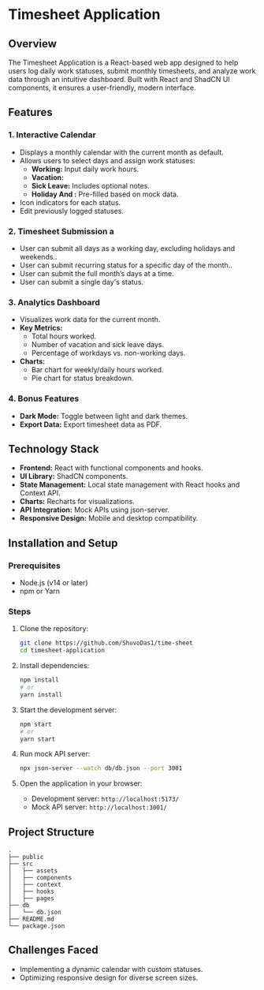 # Timesheet Application

## Overview
The Timesheet Application is a React-based web app designed to help users log daily work statuses, submit monthly timesheets, and analyze work data through an intuitive dashboard. Built with React and ShadCN UI components, it ensures a user-friendly, modern interface.

## Features

### 1. Interactive Calendar
- Displays a monthly calendar with the current month as default.
- Allows users to select days and assign work statuses:
  - **Working:** Input daily work hours.
  - **Vacation:** 
  - **Sick Leave:** Includes optional notes.
  - **Holiday And :** Pre-filled based on mock data.
- Icon indicators for each status.
- Edit previously logged statuses.

### 2. Timesheet Submission a
- User can submit all days as a working day, excluding holidays and weekends..
- User can submit recurring status for a specific day of the month..
- User can submit the full month’s days at a time.
- User can submit a single day's status.

### 3. Analytics Dashboard
- Visualizes work data for the current month.
- **Key Metrics:**
  - Total hours worked.
  - Number of vacation and sick leave days.
  - Percentage of workdays vs. non-working days.
- **Charts:**
  - Bar chart for weekly/daily hours worked.
  - Pie chart for status breakdown.

### 4. Bonus Features
- **Dark Mode:** Toggle between light and dark themes.
- **Export Data:** Export timesheet data as PDF.

## Technology Stack
- **Frontend:** React with functional components and hooks.
- **UI Library:** ShadCN components.
- **State Management:** Local state management with React hooks and Context API.
- **Charts:** Recharts for visualizations.
- **API Integration:** Mock APIs using json-server.
- **Responsive Design:** Mobile and desktop compatibility.

## Installation and Setup

### Prerequisites
- Node.js (v14 or later)
- npm or Yarn

### Steps
1. Clone the repository:
   ```bash
   git clone https://github.com/ShuvoDas1/time-sheet
   cd timesheet-application
   ```

2. Install dependencies:
   ```bash
   npm install
   # or
   yarn install
   ```

3. Start the development server:
   ```bash
   npm start
   # or
   yarn start
   ```

4. Run mock API server:
   ```bash
   npx json-server --watch db/db.json --port 3001
   ```

5. Open the application in your browser:
   - Development server: `http://localhost:5173/`
   - Mock API server: `http://localhost:3001/`

## Project Structure
```
.
├── public
├── src
│   ├── assets
│   ├── components
│   ├── context
│   ├── hooks
│   ├── pages
├── db
│   └── db.json
├── README.md
└── package.json
```

## Challenges Faced
- Implementing a dynamic calendar with custom statuses.
- Optimizing responsive design for diverse screen sizes.


